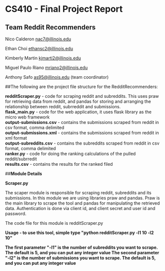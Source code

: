 # <b>CS410 - Final Project Report</b>

## <b>Team Reddit Recommenders</b>

Nico Calderon nac7@illinois.edu

Ethan Choi ethansc2@illinois.edu

Kimberly Martin kjmarti2@illinois.edu 

Miguel Paulo Riano mriano2@illinois.edu

Anthony Safo as95@illinois.edu (team coordinator)

##The following are the project file structure for the RedditRecommenders:

<b>redditScraper.py</b> - code for scraping reddit and subreddits. This uses praw for retrieving data from reddit, and pandas for storing and arranging the relationship between reddit, subrreddit and submissions.</br>
<b>flask_main.py</b> - code for the web application, it uses flask library as the micro web framework</br>
<b>output-submissions.csv</b> - contains the submissions scraped from reddit in csv format, comma delimited</br>
<b>output-submissions.xml</b> - contains the submissions scraped from reddit in xml format</br>
<b>output-subreddits.csv</b> - contains the subreddits scraped from reddit in csv format, comma delimited</br>
<b>ranker.py</b> - code for doing the ranking calculations of the pulled reddit/subrredit</br>
<b>results.csv</b> - contains the results for the ranked filed</br>

##<b>Module Details</b>

<b>Scraper.py</b></br>

The scaper module is responsible for scraping reddit, subreddits and its submissions. In this module we are using libraries praw and pandas. Praw is the main library to scrape the tool and pandas for manipulating the retrieved data. Authentication is done via client id, and client secret and user id and password.</br>

The code file for this module is redditScraper.py

<b>Usage<b> - to use this tool, simple type "python redditScraper.py -l1 10 -l2 10"

The first parameter "-l1" is the number of subreddits you want to scrape. The default is 5, and you can put any integer value
The second parameter "-l2" is the number of submissions you want to scrape. The default is 5, and you can put any integer value

